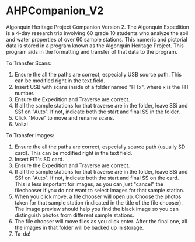 # AHPCompanion_V2
 Algonquin Heritage Project Companion Version 2. The Algonquin Expedition is a 4-day research trip involving 60 grade 10 students who analyze the soil and water properties of over 60 sample stations. This numeric and pictorial data is stored in a program known as the Algonquin Heritage Project. This program aids in the formatting and transfer of that data to the program.
 
To Transfer Scans:
1. Ensure the all the paths are correct, especially USB source path. This can be modified right in the text field.
2. Insert USB with scans inside of a folder named "FITx", where x is the FIT number.
3. Ensure the Expedition and Traverse are correct.
4. If all the sample stations for that traverse are in the folder, leave SSi and SSf on "Auto". If not, indicate both the start and final SS in the folder.
5. Click "Move" to move and rename scans.
6. Voila!

To Transfer Images:
1. Ensure the all the paths are correct, especially source path (usually SD card). This can be modified right in the text field.
2. Insert FIT's SD card. 
3. Ensure the Expedition and Traverse are correct.
4. If all the sample stations for that traverse are in the folder, leave SSi and SSf on "Auto". If not, indicate both the start and final SS on the card. This is less important for images, as you can just "cancel" the filechooser if you do not want to select images for that sample station.
5. When you click move, a file chooser will open up. Choose the photos taken for that sample station (indicated in the title of the file chooser). The image preview should help you find the black image so you can distinguish photos from different sample stations.
6. The file chooser will move files as you click enter. After the final one, all the images in that folder will be backed up in storage.
7. Ta-da!
